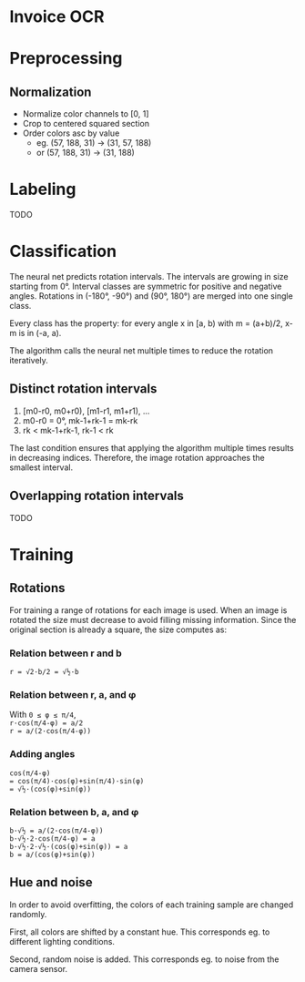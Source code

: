 # Invoice OCR
# Preprocessing
## Normalization
* Normalize color channels to [0, 1]
* Crop to centered squared section
* Order colors asc by value
  * eg. (57, 188, 31) &rarr; (31, 57, 188)
  * or (57, 188, 31) &rarr; (31, 188)

# Labeling
TODO

# Classification
The neural net predicts rotation intervals.
The intervals are growing in size starting from 0°.
Interval classes are symmetric for positive and negative angles.
Rotations in (-180°, -90°) and (90°, 180°) are merged into one single class.

Every class has the property: for every angle x in [a, b) with m = (a+b)/2, x-m is in (-a, a).

The algorithm calls the neural net multiple times to reduce the rotation iteratively.

## Distinct rotation intervals
1. [m0-r0, m0+r0), [m1-r1, m1+r1), ...
1. m0-r0 = 0°, mk-1+rk-1 = mk-rk
1. rk < mk-1+rk-1, rk-1 < rk

The last condition ensures that applying the algorithm multiple times results in decreasing indices.
Therefore, the image rotation approaches the smallest interval.

## Overlapping rotation intervals
TODO

# Training
## Rotations
For training a range of rotations for each image is used.
When an image is rotated the size must decrease to avoid filling missing information.
Since the original section is already a square, the size computes as:

### Relation between r and b
<code>r = &Sqrt;2&middot;b/2 = &Sqrt;&half;&middot;b</code>

### Relation between r, a, and &phi;
With <code>0 &leq; &phi; &leq; &pi;/4</code>,\
<code>r&middot;cos(&pi;/4-&phi;) = a/2</code>\
<code>r = a/(2&middot;cos(&pi;/4-&phi;))</code>

### Adding angles
<code>cos(&pi;/4-&phi;)</code>\
<code>= cos(&pi;/4)&middot;cos(&phi;)+sin(&pi;/4)&middot;sin(&phi;)</code>\
<code>= &Sqrt;&half;&middot;(cos(&phi;)+sin(&phi;))</code>

### Relation between b, a, and &phi;
<code>b&middot;&Sqrt;&half; = a/(2&middot;cos(&pi;/4-&phi;))</code>\
<code>b&middot;&Sqrt;&half;&middot;2&middot;cos(&pi;/4-&phi;) = a</code>\
<code>b&middot;&Sqrt;&half;&middot;2&middot;&Sqrt;&half;&middot;(cos(&phi;)+sin(&phi;)) = a</code>\
<code>b = a/(cos(&phi;)+sin(&phi;))</code>

## Hue and noise
In order to avoid overfitting, the colors of each training sample are changed randomly.

First, all colors are shifted by a constant hue.
This corresponds eg. to different lighting conditions.

Second, random noise is added.
This corresponds eg. to noise from the camera sensor.
